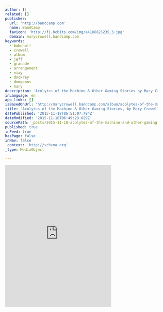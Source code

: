 ```yaml
---
author: []
related: []
publisher:
  url: 'http://bandcamp.com'
  name: BandCamp
  favicon: 'http://f1.bcbits.com/img/a4188825235_3.jpg'
  domain: marycrowell.bandcamp.com
keywords:
  - bohnhoff
  - crowell
  - album
  - jeff
  - granade
  - arrangement
  - vixy
  - dockrey
  - dungeons
  - mary
description: 'Acolytes of the Machine & Other Gaming Stories by Mary Crowell, released 01 October 2012 1. Massacre Anne 2. Devil of Stories: The Dance of Moxie & Mathias I 3. City of Doors 4. A Balleto for Rupus 5. I Put My Low Stat 6. Just Dessert: The Dance of Moxie & Mathias II 7.'
inLanguage: en
app_links: []
isBasedOnUrl: 'http://marycrowell.bandcamp.com/album/acolytes-of-the-machine-other-gaming-stories'
title: 'Acolytes of the Machine & Other Gaming Stories, by Mary Crowell'
datePublished: '2015-11-18T06:51:07.784Z'
dateModified: '2015-11-18T06:49:23.629Z'
sourcePath: _posts/2015-11-18-acolytes-of-the-machine-and-other-gaming-stories-by-mary-crow.md
published: true
inFeed: true
hasPage: false
inNav: false
_context: 'http://schema.org'
_type: MediaObject

---
```

<iframe src="http://cdn.embedly.com/widgets/media.html?src=https%3A%2F%2Fbandcamp.com%2FEmbeddedPlayer%2Fv%3D2%2Falbum%3D879552561%2Fsize%3Dlarge%2Flinkcol%3D0084B4%2Fnotracklist%3Dtrue%2Ftwittercard%3Dtrue%2F&amp;url=http%3A%2F%2Fmarycrowell.bandcamp.com%2Falbum%2Facolytes-of-the-machine-other-gaming-stories&amp;image=http%3A%2F%2Ff1.bcbits.com%2Fimg%2Fa4188825235_5.jpg&amp;key=b7d04c9b404c499eba89ee7072e1c4f7&amp;type=text%2Fhtml&amp;schema=bandcamp" width="350" height="467" scrolling="no" frameborder="0" allowfullscreen="allowfullscreen" style=""></iframe>